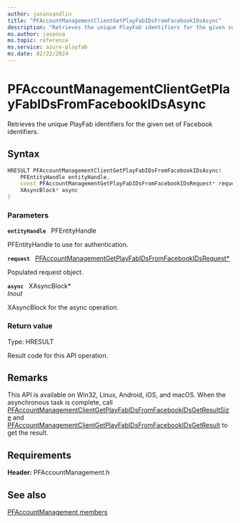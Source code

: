 ```yaml
---
author: jasonsandlin
title: "PFAccountManagementClientGetPlayFabIDsFromFacebookIDsAsync"
description: "Retrieves the unique PlayFab identifiers for the given set of Facebook identifiers."
ms.author: jasonsa
ms.topic: reference
ms.service: azure-playfab
ms.date: 02/22/2024
---
```


# PFAccountManagementClientGetPlayFabIDsFromFacebookIDsAsync  

Retrieves the unique PlayFab identifiers for the given set of Facebook identifiers.  

## Syntax  
  
```cpp
HRESULT PFAccountManagementClientGetPlayFabIDsFromFacebookIDsAsync(  
    PFEntityHandle entityHandle,  
    const PFAccountManagementGetPlayFabIDsFromFacebookIDsRequest* request,  
    XAsyncBlock* async  
)  
```  
  
### Parameters  
  
**`entityHandle`** &nbsp; PFEntityHandle  
  
PFEntityHandle to use for authentication.  
  
**`request`** &nbsp; [PFAccountManagementGetPlayFabIDsFromFacebookIDsRequest*](../../pfaccountmanagementtypes/structs/pfaccountmanagementgetplayfabidsfromfacebookidsrequest.md)  
  
Populated request object.  
  
**`async`** &nbsp; XAsyncBlock*  
*_Inout_*  
  
XAsyncBlock for the async operation.  
  
  
### Return value
Type: HRESULT
  
Result code for this API operation.
  
## Remarks  
  
This API is available on Win32, Linux, Android, iOS, and macOS. When the asynchronous task is complete, call [PFAccountManagementClientGetPlayFabIDsFromFacebookIDsGetResultSize](pfaccountmanagementclientgetplayfabidsfromfacebookidsgetresultsize.md) and [PFAccountManagementClientGetPlayFabIDsFromFacebookIDsGetResult](pfaccountmanagementclientgetplayfabidsfromfacebookidsgetresult.md) to get the result.
  
## Requirements  
  
**Header:** PFAccountManagement.h
  
## See also  
[PFAccountManagement members](../pfaccountmanagement_members.md)  

  
  
